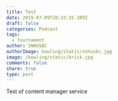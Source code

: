 ```yaml
---
title: Test
date: 2019-07-09T20:33:15.389Z
draft: false
categories: Podcast
tags:
  - tournament
author: SNHUSBC
authorImage: bowling/static/snhusbc.jpg
image: /bowling/static/brick.jpg
comments: false
share: true
type: post
---
```

Test of content manager service
